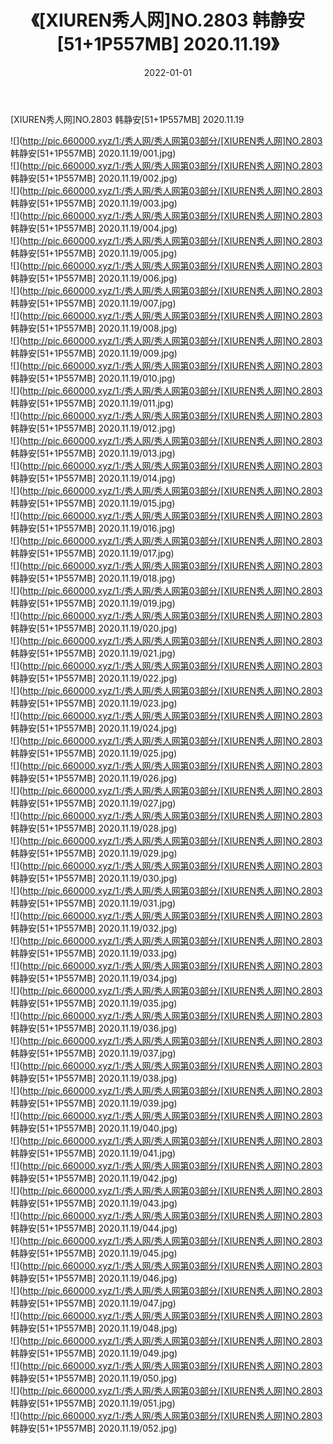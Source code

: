 ﻿---
layout: post
title:  《[XIUREN秀人网]NO.2803 韩静安[51+1P557MB] 2020.11.19》
date:   2022-01-01
img: http://pic.660000.xyz/1:/秀人网/秀人网第03部分/[XIUREN秀人网]NO.2803 韩静安[51+1P557MB] 2020.11.19/000.jpg
categories: [美女, 清纯, 唯美]
---

[XIUREN秀人网]NO.2803 韩静安[51+1P557MB] 2020.11.19

 ![](http://pic.660000.xyz/1:/秀人网/秀人网第03部分/[XIUREN秀人网]NO.2803 韩静安[51+1P557MB] 2020.11.19/001.jpg) <br>![](http://pic.660000.xyz/1:/秀人网/秀人网第03部分/[XIUREN秀人网]NO.2803 韩静安[51+1P557MB] 2020.11.19/002.jpg) <br>![](http://pic.660000.xyz/1:/秀人网/秀人网第03部分/[XIUREN秀人网]NO.2803 韩静安[51+1P557MB] 2020.11.19/003.jpg) <br>![](http://pic.660000.xyz/1:/秀人网/秀人网第03部分/[XIUREN秀人网]NO.2803 韩静安[51+1P557MB] 2020.11.19/004.jpg) <br>![](http://pic.660000.xyz/1:/秀人网/秀人网第03部分/[XIUREN秀人网]NO.2803 韩静安[51+1P557MB] 2020.11.19/005.jpg) <br>![](http://pic.660000.xyz/1:/秀人网/秀人网第03部分/[XIUREN秀人网]NO.2803 韩静安[51+1P557MB] 2020.11.19/006.jpg) <br>![](http://pic.660000.xyz/1:/秀人网/秀人网第03部分/[XIUREN秀人网]NO.2803 韩静安[51+1P557MB] 2020.11.19/007.jpg) <br>![](http://pic.660000.xyz/1:/秀人网/秀人网第03部分/[XIUREN秀人网]NO.2803 韩静安[51+1P557MB] 2020.11.19/008.jpg) <br>![](http://pic.660000.xyz/1:/秀人网/秀人网第03部分/[XIUREN秀人网]NO.2803 韩静安[51+1P557MB] 2020.11.19/009.jpg) <br>![](http://pic.660000.xyz/1:/秀人网/秀人网第03部分/[XIUREN秀人网]NO.2803 韩静安[51+1P557MB] 2020.11.19/010.jpg) <br>![](http://pic.660000.xyz/1:/秀人网/秀人网第03部分/[XIUREN秀人网]NO.2803 韩静安[51+1P557MB] 2020.11.19/011.jpg) <br>![](http://pic.660000.xyz/1:/秀人网/秀人网第03部分/[XIUREN秀人网]NO.2803 韩静安[51+1P557MB] 2020.11.19/012.jpg) <br>![](http://pic.660000.xyz/1:/秀人网/秀人网第03部分/[XIUREN秀人网]NO.2803 韩静安[51+1P557MB] 2020.11.19/013.jpg) <br>![](http://pic.660000.xyz/1:/秀人网/秀人网第03部分/[XIUREN秀人网]NO.2803 韩静安[51+1P557MB] 2020.11.19/014.jpg) <br>![](http://pic.660000.xyz/1:/秀人网/秀人网第03部分/[XIUREN秀人网]NO.2803 韩静安[51+1P557MB] 2020.11.19/015.jpg) <br>![](http://pic.660000.xyz/1:/秀人网/秀人网第03部分/[XIUREN秀人网]NO.2803 韩静安[51+1P557MB] 2020.11.19/016.jpg) <br>![](http://pic.660000.xyz/1:/秀人网/秀人网第03部分/[XIUREN秀人网]NO.2803 韩静安[51+1P557MB] 2020.11.19/017.jpg) <br>![](http://pic.660000.xyz/1:/秀人网/秀人网第03部分/[XIUREN秀人网]NO.2803 韩静安[51+1P557MB] 2020.11.19/018.jpg) <br>![](http://pic.660000.xyz/1:/秀人网/秀人网第03部分/[XIUREN秀人网]NO.2803 韩静安[51+1P557MB] 2020.11.19/019.jpg) <br>![](http://pic.660000.xyz/1:/秀人网/秀人网第03部分/[XIUREN秀人网]NO.2803 韩静安[51+1P557MB] 2020.11.19/020.jpg) <br>![](http://pic.660000.xyz/1:/秀人网/秀人网第03部分/[XIUREN秀人网]NO.2803 韩静安[51+1P557MB] 2020.11.19/021.jpg) <br>![](http://pic.660000.xyz/1:/秀人网/秀人网第03部分/[XIUREN秀人网]NO.2803 韩静安[51+1P557MB] 2020.11.19/022.jpg) <br>![](http://pic.660000.xyz/1:/秀人网/秀人网第03部分/[XIUREN秀人网]NO.2803 韩静安[51+1P557MB] 2020.11.19/023.jpg) <br>![](http://pic.660000.xyz/1:/秀人网/秀人网第03部分/[XIUREN秀人网]NO.2803 韩静安[51+1P557MB] 2020.11.19/024.jpg) <br>![](http://pic.660000.xyz/1:/秀人网/秀人网第03部分/[XIUREN秀人网]NO.2803 韩静安[51+1P557MB] 2020.11.19/025.jpg) <br>![](http://pic.660000.xyz/1:/秀人网/秀人网第03部分/[XIUREN秀人网]NO.2803 韩静安[51+1P557MB] 2020.11.19/026.jpg) <br>![](http://pic.660000.xyz/1:/秀人网/秀人网第03部分/[XIUREN秀人网]NO.2803 韩静安[51+1P557MB] 2020.11.19/027.jpg) <br>![](http://pic.660000.xyz/1:/秀人网/秀人网第03部分/[XIUREN秀人网]NO.2803 韩静安[51+1P557MB] 2020.11.19/028.jpg) <br>![](http://pic.660000.xyz/1:/秀人网/秀人网第03部分/[XIUREN秀人网]NO.2803 韩静安[51+1P557MB] 2020.11.19/029.jpg) <br>![](http://pic.660000.xyz/1:/秀人网/秀人网第03部分/[XIUREN秀人网]NO.2803 韩静安[51+1P557MB] 2020.11.19/030.jpg) <br>![](http://pic.660000.xyz/1:/秀人网/秀人网第03部分/[XIUREN秀人网]NO.2803 韩静安[51+1P557MB] 2020.11.19/031.jpg) <br>![](http://pic.660000.xyz/1:/秀人网/秀人网第03部分/[XIUREN秀人网]NO.2803 韩静安[51+1P557MB] 2020.11.19/032.jpg) <br>![](http://pic.660000.xyz/1:/秀人网/秀人网第03部分/[XIUREN秀人网]NO.2803 韩静安[51+1P557MB] 2020.11.19/033.jpg) <br>![](http://pic.660000.xyz/1:/秀人网/秀人网第03部分/[XIUREN秀人网]NO.2803 韩静安[51+1P557MB] 2020.11.19/034.jpg) <br>![](http://pic.660000.xyz/1:/秀人网/秀人网第03部分/[XIUREN秀人网]NO.2803 韩静安[51+1P557MB] 2020.11.19/035.jpg) <br>![](http://pic.660000.xyz/1:/秀人网/秀人网第03部分/[XIUREN秀人网]NO.2803 韩静安[51+1P557MB] 2020.11.19/036.jpg) <br>![](http://pic.660000.xyz/1:/秀人网/秀人网第03部分/[XIUREN秀人网]NO.2803 韩静安[51+1P557MB] 2020.11.19/037.jpg) <br>![](http://pic.660000.xyz/1:/秀人网/秀人网第03部分/[XIUREN秀人网]NO.2803 韩静安[51+1P557MB] 2020.11.19/038.jpg) <br>![](http://pic.660000.xyz/1:/秀人网/秀人网第03部分/[XIUREN秀人网]NO.2803 韩静安[51+1P557MB] 2020.11.19/039.jpg) <br>![](http://pic.660000.xyz/1:/秀人网/秀人网第03部分/[XIUREN秀人网]NO.2803 韩静安[51+1P557MB] 2020.11.19/040.jpg) <br>![](http://pic.660000.xyz/1:/秀人网/秀人网第03部分/[XIUREN秀人网]NO.2803 韩静安[51+1P557MB] 2020.11.19/041.jpg) <br>![](http://pic.660000.xyz/1:/秀人网/秀人网第03部分/[XIUREN秀人网]NO.2803 韩静安[51+1P557MB] 2020.11.19/042.jpg) <br>![](http://pic.660000.xyz/1:/秀人网/秀人网第03部分/[XIUREN秀人网]NO.2803 韩静安[51+1P557MB] 2020.11.19/043.jpg) <br>![](http://pic.660000.xyz/1:/秀人网/秀人网第03部分/[XIUREN秀人网]NO.2803 韩静安[51+1P557MB] 2020.11.19/044.jpg) <br>![](http://pic.660000.xyz/1:/秀人网/秀人网第03部分/[XIUREN秀人网]NO.2803 韩静安[51+1P557MB] 2020.11.19/045.jpg) <br>![](http://pic.660000.xyz/1:/秀人网/秀人网第03部分/[XIUREN秀人网]NO.2803 韩静安[51+1P557MB] 2020.11.19/046.jpg) <br>![](http://pic.660000.xyz/1:/秀人网/秀人网第03部分/[XIUREN秀人网]NO.2803 韩静安[51+1P557MB] 2020.11.19/047.jpg) <br>![](http://pic.660000.xyz/1:/秀人网/秀人网第03部分/[XIUREN秀人网]NO.2803 韩静安[51+1P557MB] 2020.11.19/048.jpg) <br>![](http://pic.660000.xyz/1:/秀人网/秀人网第03部分/[XIUREN秀人网]NO.2803 韩静安[51+1P557MB] 2020.11.19/049.jpg) <br>![](http://pic.660000.xyz/1:/秀人网/秀人网第03部分/[XIUREN秀人网]NO.2803 韩静安[51+1P557MB] 2020.11.19/050.jpg) <br>![](http://pic.660000.xyz/1:/秀人网/秀人网第03部分/[XIUREN秀人网]NO.2803 韩静安[51+1P557MB] 2020.11.19/051.jpg) <br>![](http://pic.660000.xyz/1:/秀人网/秀人网第03部分/[XIUREN秀人网]NO.2803 韩静安[51+1P557MB] 2020.11.19/052.jpg) <br>